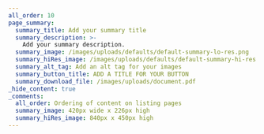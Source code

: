 ```yaml
---
all_order: 10
page_summary:
  summary_title: Add your summary title
  summary_description: >-
    Add your summary description.
  summary_image: /images/uploads/defaults/default-summary-lo-res.png
  summary_hiRes_image: /images/uploads/defaults/default-summary-hi-res.png
  summary_alt_tag: Add an alt tag for your images
  summary_button_title: ADD A TITLE FOR YOUR BUTTON
  summary_download_file: /images/uploads/document.pdf
_hide_content: true
_comments:
  all_order: Ordering of content on listing pages
  summary_image: 420px wide x 226px high
  summary_hiRes_image: 840px x 450px high
---
```

